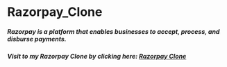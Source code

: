 # Razorpay_Clone

<h5>Razorpay is a platform that enables businesses to accept, process, and disburse payments.<h5/>

Visit to my Razorpay Clone by clicking here: <a href="https://razorpay-clone-ochre.vercel.app/" alt=""> Razorpay Clone </a>
 
